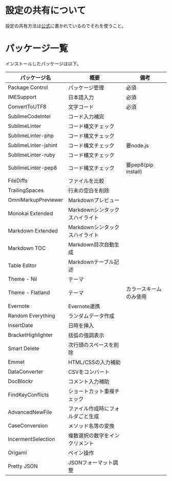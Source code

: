 # 設定の共有について

設定の共有方法は[公式](https://packagecontrol.io/docs/syncing)に書かれているのでそれを使うこと。

# パッケージ一覧

インストールしたパッケージは以下。

|     パッケージ名     |               概要               |          備考          |
|----------------------|----------------------------------|------------------------|
| Package Control      | パッケージ管理                   | 必須                   |
| IMESupport           | 日本語入力                       | 必須                   |
| ConvertToUTF8        | 文字コード                       | 必須                   |
| SublimeCodeIntel     | コード入力補完                   |                        |
| SublimeLinter        | コード構文チェック               |                        |
| SublimeLinter-php    | コード構文チェック               |                        |
| SublimeLinter-jshint | コード構文チェック               | 要node.js              |
| SublimeLinter-ruby   | コード構文チェック               |                        |
| SublimeLinter-pep8   | コード構文チェック               | 要pep8(pip install)    |
| FileDiffs            | ファイルを比較                   |                        |
| TrailingSpaces       | 行末の空白を削除                 |                        |
| OmniMarkupPreviewer  | Markdownプレビュー               |                        |
| Monokai Extended     | Markdownシンタックスハイライト   |                        |
| Markdown Extended    | Markdownシンタックスハイライト   |                        |
| Markdown TOC         | Markdown目次自動生成             |                        |
| Table Editor         | Markdownテーブル記述             |                        |
| Theme - Nil          | テーマ                           |                        |
| Theme - Flatland     | テーマ                           | カラースキームのみ使用 |
| Evernote             | Evernote連携                     |                        |
| Random Everything    | ランダムデータ作成               |                        |
| InsertDate           | 日時を挿入                       |                        |
| BracketHighlighter   | 括弧の強調表示                   |                        |
| Smart Delete         | 次行頭のスペースを削除           |                        |
| Emmet                | HTML/CSSの入力補助               |                        |
| DataConverter        | CSVをコンバート                  |                        |
| DocBlockr            | コメント入力補助                 |                        |
| FindKeyConflicts     | ショートカット重複チェック       |                        |
| AdvancedNewFile      | ファイル作成時にフォルダごと生成 |                        |
| CaseConversion       | メソッド名等の変換               |                        |
| IncermentSelection   | 複数選択の数字をインクリメント   |                        |
| Origami              | ペイン操作                       |                        |
| Pretty JSON          | JSONフォーマット調整             |                        |

